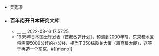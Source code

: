 - 吴廷璆
- ### 百年南开日本研究文库
    - __ __ 2022-03-16 17:57:25
    - 1985年日本国土厅发表《首都改造计划》，预测到2000年前，东京都地区将需要5000公顷的办公楼，相当于350栋霞关大厦（超高层大厦），这等于再造一个东京。#[[memo]]
